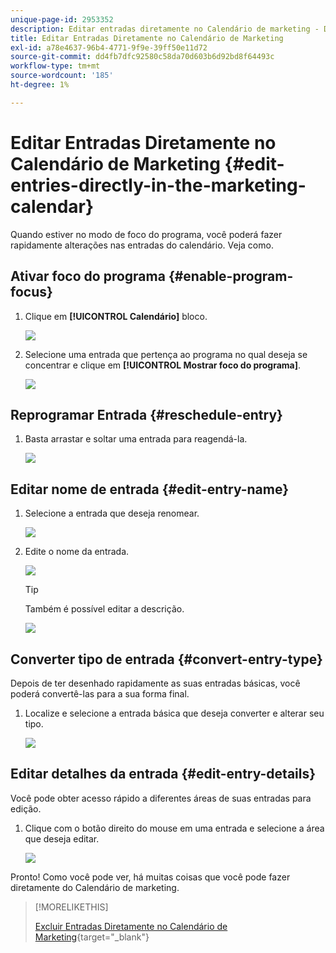 ```yaml
---
unique-page-id: 2953352
description: Editar entradas diretamente no Calendário de marketing - Documentação do Marketo - Documentação do produto
title: Editar Entradas Diretamente no Calendário de Marketing
exl-id: a78e4637-96b4-4771-9f9e-39ff50e11d72
source-git-commit: dd4fb7dfc92580c58da70d603b6d92bd8f64493c
workflow-type: tm+mt
source-wordcount: '185'
ht-degree: 1%

---
```


# Editar Entradas Diretamente no Calendário de Marketing {#edit-entries-directly-in-the-marketing-calendar}

Quando estiver no modo de foco do programa, você poderá fazer rapidamente alterações nas entradas do calendário. Veja como.

## Ativar foco do programa {#enable-program-focus}

1. Clique em **[!UICONTROL Calendário]** bloco.

   ![](assets/2017-05-10-15-30-47-3.png)

1. Selecione uma entrada que pertença ao programa no qual deseja se concentrar e clique em **[!UICONTROL Mostrar foco do programa]**.

   ![](assets/image2014-10-20-13-3a16-3a7.png)

## Reprogramar Entrada {#reschedule-entry}

1. Basta arrastar e soltar uma entrada para reagendá-la.

   ![](assets/image2014-10-20-13-3a16-3a18.png)

## Editar nome de entrada {#edit-entry-name}

1. Selecione a entrada que deseja renomear.

   ![](assets/image2014-10-20-13-3a16-3a31.png)

1. Edite o nome da entrada.

   ![](assets/image2014-10-20-13-3a16-3a42.png)

   >[!TIP]
   >
   >Também é possível editar a descrição.
   >
   >![](assets/image2014-10-20-13-3a16-3a56.png)

## Converter tipo de entrada {#convert-entry-type}

Depois de ter desenhado rapidamente as suas entradas básicas, você poderá convertê-las para a sua forma final.

1. Localize e selecione a entrada básica que deseja converter e alterar seu tipo.

   ![](assets/image2014-10-20-13-3a18-3a38.png)

## Editar detalhes da entrada {#edit-entry-details}

Você pode obter acesso rápido a diferentes áreas de suas entradas para edição.

1. Clique com o botão direito do mouse em uma entrada e selecione a área que deseja editar.

   ![](assets/image2014-10-20-13-3a18-3a48.png)

Pronto! Como você pode ver, há muitas coisas que você pode fazer diretamente do Calendário de marketing.

>[!MORELIKETHIS]
>
>[Excluir Entradas Diretamente no Calendário de Marketing](/help/marketo/product-docs/core-marketo-concepts/marketing-calendar/working-with-the-calendar/delete-entries-directly-in-the-marketing-calendar.md){target="_blank"}
